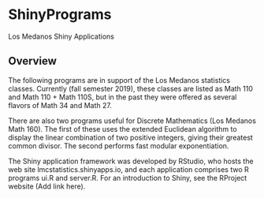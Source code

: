 # ShinyPrograms
Los Medanos Shiny Applications
## Overview
The following programs are in support of the Los Medanos statistics classes. Currently (fall semester 2019), these classes are
listed as Math 110 and Math 110 + Math 110S, but in the past they were offered as several flavors of Math 34 and Math 27.

There are also two programs useful for Discrete Mathematics (Los Medanos Math 160). The first of these uses the extended Euclidean
algorithm to display the linear combination of two positive integers, giving their greatest common divisor. The second performs
fast modular exponentiation.

The Shiny application framework was developed by RStudio, who hosts the web site lmcstatistics.shinyapps.io, and each application
comprises two R programs ui.R and server.R. For an introduction to Shiny, see the RProject website (Add link here).
